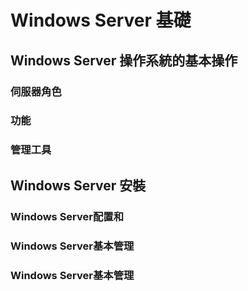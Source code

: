 # Windows Server 基礎
## Windows Server 操作系統的基本操作
### 伺服器角色
### 功能
### 管理工具
## Windows Server 安裝
### Windows Server配置和
### Windows Server基本管理
### Windows Server基本管理
